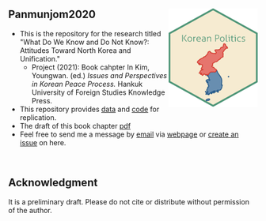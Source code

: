 ## Panmunjom2020 <img src="Korean Politics.png" width="180" height= "200" align="right" /> <br />  
- This is the repository for the research titled "What Do We Know and Do Not Know?:
Attitudes Toward North Korea and Unification."
  - Project (2021): Book cahpter In Kim, Youngwan. (ed.) *Issues and Perspectives in Korean Peace Process.* Hankuk University of Foreign Studies Knowledge Press.
- This repository provides [data](https://github.com/pherephobia/2020_Panmunjom/blob/master/Analysis_data/replication.RData) and [code](https://github.com/pherephobia/2020_Panmunjom/blob/master/Command_files/replication_code.R) for replication.
- The draft of this book chapter [pdf](https://github.com/pherephobia/2020_Panmunjom/blob/master/Documents/Chapter10_HurPark_v2.pdf)
- Feel free to send me a message by [email](sp23@email.sc.edu) via [webpage](shpark.netlify.app) or [create an issue](https://github.com/pherephobia/2020_Panmunjom/issues) on here. 
<br />

## Acknowledgment
It is a preliminary draft. Please do not cite or distribute without permission of the author.
